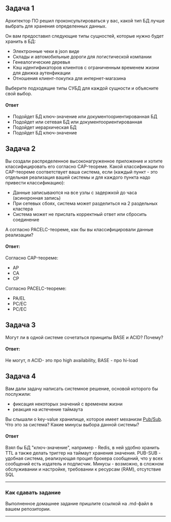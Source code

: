## Задача 1

Архитектор ПО решил проконсультироваться у вас, какой тип БД 
лучше выбрать для хранения определенных данных.

Он вам предоставил следующие типы сущностей, которые нужно будет хранить в БД:

- Электронные чеки в json виде
- Склады и автомобильные дороги для логистической компании
- Генеалогические деревья
- Кэш идентификаторов клиентов с ограниченным временем жизни для движка аутенфикации
- Отношения клиент-покупка для интернет-магазина

Выберите подходящие типы СУБД для каждой сущности и объясните свой выбор.

#### Ответ
- Подойдет БД ключ-значение  или документоориентированная БД
- Подойдет или сетевая БД или документоориентированная
- Подойдет иерархическая БД
- Подойдет БД ключ-значение 


## Задача 2

Вы создали распределенное высоконагруженное приложение и хотите классифицировать его согласно 
CAP-теореме. Какой классификации по CAP-теореме соответствует ваша система, если 
(каждый пункт - это отдельная реализация вашей системы и для каждого пункта надо привести классификацию):

- Данные записываются на все узлы с задержкой до часа (асинхронная запись)
- При сетевых сбоях, система может разделиться на 2 раздельных кластера
- Система может не прислать корректный ответ или сбросить соединение

А согласно PACELC-теореме, как бы вы классифицировали данные реализации?

#### Ответ:
Согласно CAP-теореме:
- AP
- CA
- CP

Согласно PACELC-теореме:
- PA/EL
- PC/EC
- PC/EC

## Задача 3

Могут ли в одной системе сочетаться принципы BASE и ACID? Почему?

#### Ответ:
Не могут, п ACID- это про high availability, BASE - про hi-load

## Задача 4

Вам дали задачу написать системное решение, основой которого бы послужили:

- фиксация некоторых значений с временем жизни
- реакция на истечение таймаута

Вы слышали о key-value хранилище, которое имеет механизм [Pub/Sub](https://habr.com/ru/post/278237/). 
Что это за система? Какие минусы выбора данной системы?

#### Ответ
Взял бы БД "ключ-значение", например - Redis, в ней удобно хранить TTL а также делать триггер на таймаут хранения значения.
PUB-SUB - удобная система, реализующая процип брокера сообщений, что у всех сообщений есть издатель и подписчик.
Минусы - возможно, в сложном обслуживании и настройке, требовании к ресурсам (RAM), отсутствие SQL

---

### Как cдавать задание

Выполненное домашнее задание пришлите ссылкой на .md-файл в вашем репозитории.

---
